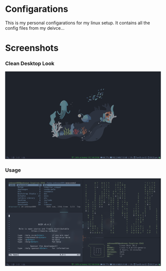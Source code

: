 # Configarations
This is my personal configarations for my linux setup.
It contains all the config files from my deivce... 

# Screenshots
### Clean Desktop Look
![Clean Desktop Looks](Pictures/ScreenShot1.png "i3wm")
### Usage 
![Desktop Looks](Pictures/Screenshot2.png "i3wm with applications")
